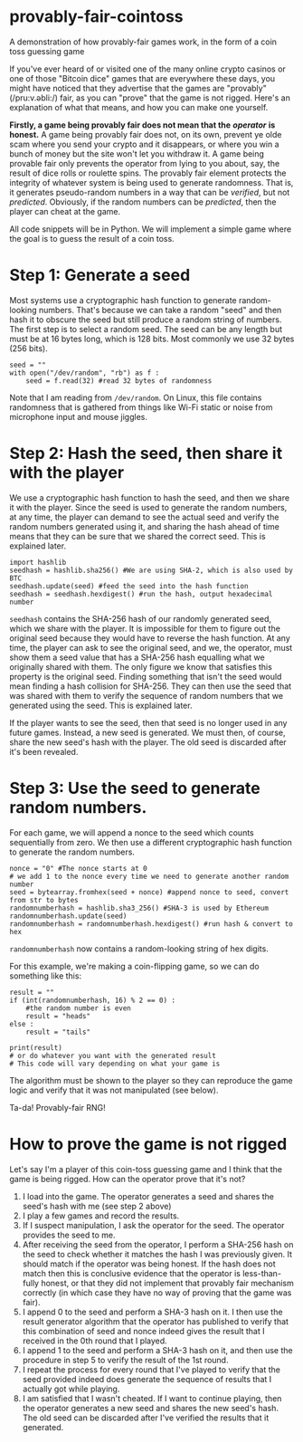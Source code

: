 # provably-fair-cointoss
A demonstration of how provably-fair games work, in the form of a coin toss guessing game

If you've ever heard of or visited one of the many online crypto casinos or one of those "Bitcoin dice" games that are everywhere these days, you might have noticed that they advertise that the games are "provably" (/pru:v.əbli:/) fair, as you can "prove" that the game is not rigged. Here's an explanation of what that means, and how you can make one yourself.

**Firstly, a game being provably fair does not mean that the** ***operator*** **is honest.** A game being provably fair does not, on its own, prevent ye olde scam where you send your crypto and it disappears, or where you win a bunch of money but the site won't let you withdraw it. A game being provable fair only prevents the operator from lying to you about, say, the result of dice rolls or roulette spins. The provably fair element protects the integrity of whatever system is being used to generate randomness. That is, it generates pseudo-random numbers in a way that can be *verified*, but not *predicted*. Obviously, if the random numbers can be *predicted*, then the player can cheat at the game.

All code snippets will be in Python. We will implement a simple game where the goal is to guess the result of a coin toss.

# Step 1: Generate a seed

Most systems use a cryptographic hash function to generate random-looking numbers. That's because we can take a random "seed" and then hash it to obscure the seed but still produce a random string of numbers. The first step is to select a random seed. The seed can be any length but must be at 16 bytes long, which is 128 bits. Most commonly we use 32 bytes (256 bits).

    seed = ""
    with open("/dev/random", "rb") as f :
        seed = f.read(32) #read 32 bytes of randomness

Note that I am reading from `/dev/random`. On Linux, this file contains randomness that is gathered from things like Wi-Fi static or noise from microphone input and mouse jiggles.

# Step 2: Hash the seed, then share it with the player

We use a cryptographic hash function to hash the seed, and then we share it with the player. Since the seed is used to generate the random numbers, at any time, the player can demand to see the actual seed and verify the random numbers generated using it, and sharing the hash ahead of time means that they can be sure that we shared the correct seed. This is explained later.

    import hashlib
    seedhash = hashlib.sha256() #We are using SHA-2, which is also used by BTC
    seedhash.update(seed) #feed the seed into the hash function
    seedhash = seedhash.hexdigest() #run the hash, output hexadecimal number

`seedhash` contains the SHA-256 hash of our randomly generated seed, which we share with the player. It is impossible for them to figure out the original seed because they would have to reverse the hash function. At any time, the player can ask to see the original seed, and we, the operator, must show them a seed value that has a SHA-256 hash equalling what we originally shared with them. The only figure we know that satisfies this property is the original seed. Finding something that isn't the seed would mean finding a hash collision for SHA-256. They can then use the seed that was shared with them to verify the sequence of random numbers that we generated using the seed. This is explained later.

If the player wants to see the seed, then that seed is no longer used in any future games. Instead, a new seed is generated. We must then, of course, share the new seed's hash with the player. The old seed is discarded after it's been revealed.

# Step 3: Use the seed to generate random numbers.

For each game, we will append a nonce to the seed which counts sequentially from zero. We then use a different cryptographic hash function to generate the random numbers.

    nonce = "0" #The nonce starts at 0
    # we add 1 to the nonce every time we need to generate another random number
    seed = bytearray.fromhex(seed + nonce) #append nonce to seed, convert from str to bytes
    randomnumberhash = hashlib.sha3_256() #SHA-3 is used by Ethereum
    randomnumberhash.update(seed)
    randomnumberhash = randomnumberhash.hexdigest() #run hash & convert to hex

`randomnumberhash` now contains a random-looking string of hex digits. 

For this example, we're making a coin-flipping game, so we can do something like this:

    result = ""
    if (int(randomnumberhash, 16) % 2 == 0) :
        #the random number is even
        result = "heads"
    else :
        result = "tails"
    
    print(result) 
    # or do whatever you want with the generated result
    # This code will vary depending on what your game is

The algorithm must be shown to the player so they can reproduce the game logic and verify that it was not manipulated (see below).

Ta-da! Provably-fair RNG!

# How to prove the game is not rigged

Let's say I'm a player of this coin-toss guessing game and I think that the game is being rigged. How can the operator prove that it's not?

1. I load into the game. The operator generates a seed and shares the seed's hash with me (see step 2 above)
2. I play a few games and record the results.
3. If I suspect manipulation, I ask the operator for the seed. The operator provides the seed to me.
4. After receiving the seed from the operator, I perform a SHA-256 hash on the seed to check whether it matches the hash I was previously given. It should match if the operator was being honest. If the hash does not match then this is conclusive evidence that the operator is less-than-fully honest, or that they did not implement that provably fair mechanism correctly (in which case they have no way of proving that the game was fair).
5. I append 0 to the seed and perform a SHA-3 hash on it. I then use the result generator algorithm that the operator has published to verify that this combination of seed and nonce indeed gives the result that I received in the 0th round that I played.
6. I append 1 to the seed and perform a SHA-3 hash on it, and then use the procedure in step 5 to verify the result of the 1st round.
7. I repeat the process for every round that I've played to verify that the seed provided indeed does generate the sequence of results that I actually got while playing.
8. I am satisfied that I wasn't cheated. If I want to continue playing, then the operator generates a new seed and shares the new seed's hash. The old seed can be discarded after I've verified the results that it generated.
